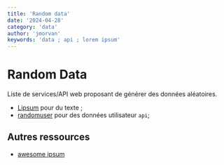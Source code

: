 ```yaml
---
title: 'Random data'
date: '2024-04-28'
category: 'data'
author: 'jmorvan'
keywords: 'data ; api ; lorem ipsum'
---
```


# Random Data

Liste de services/API web proposant de générer des données aléatoires.

- [Lipsum](https://www.lipsum.com/) pour du texte ;
- [randomuser](https://randomuser.me/) pour des données utilisateur `api`;

## Autres ressources
 - [awesome ipsum](https://github.com/templeman/awesome-ipsum)